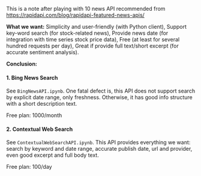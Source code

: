 This is a note after playing with 10 news API recommended from https://rapidapi.com/blog/rapidapi-featured-news-apis/

**What we want:** Simplicity and user-friendly (with Python client), Support key-word search (for stock-related news), Provide news date (for integration with time series stock price data), Free (at least for several hundred requests per day), Great if provide full text/short excerpt (for accurate sentiment analysis).

**Conclusion:**

#### 1. Bing News Search
See `BingNewsAPI.ipynb`. One fatal defect is, this API does not support search by explicit date range, only freshness. Otherwise, it has good info structure with a short description text. 

Free plan: 1000/month

#### 2. Contextual Web Search
See `ContextualWebSearchAPI.ipynb`. This API provides everything we want: search by keyword and date range, accurate publish date, url and provider, even good excerpt and full body text.  

Free plan: 100/day





